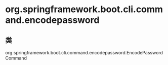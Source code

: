 # org.springframework.boot.cli.command.encodepassword

## 类

org.springframework.boot.cli.command.encodepassword.EncodePasswordCommand




